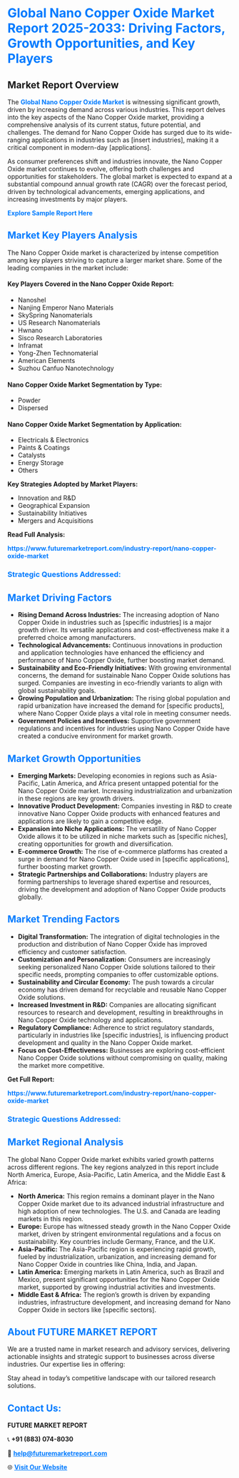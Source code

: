 <h1 style="color: #007BFF;">Global Nano Copper Oxide Market Report 2025-2033: Driving Factors, Growth Opportunities, and Key Players</h1>

<section id="overview">
<h2>Market Report Overview</h2>
<p>The <a href="https://www.futuremarketreport.com/industry-report/nano-copper-oxide-market" style="color: #007BFF; text-decoration: none;"><strong>Global Nano Copper Oxide Market</strong></a> is witnessing significant growth, driven by increasing demand across various industries. This report delves into the key aspects of the Nano Copper Oxide market, providing a comprehensive analysis of its current status, future potential, and challenges. The demand for Nano Copper Oxide has surged due to its wide-ranging applications in industries such as [insert industries], making it a critical component in modern-day [applications].</p>
<p>As consumer preferences shift and industries innovate, the Nano Copper Oxide market continues to evolve, offering both challenges and opportunities for stakeholders. The global market is expected to expand at a substantial compound annual growth rate (CAGR) over the forecast period, driven by technological advancements, emerging applications, and increasing investments by major players.</p>
</section>

<section id="overview">
<p><a href="https://www.futuremarketreport.com/request-sample/reportId=61433" style="color: #007BFF; text-decoration: none;"><strong>Explore Sample Report Here</strong></a></p>
</section>

<section id="key-players">
<h2 style="color: #007BFF;">Market Key Players Analysis</h2>
<p>The Nano Copper Oxide market is characterized by intense competition among key players striving to capture a larger market share. Some of the leading companies in the market include:</p>
<h4>Key Players Covered in the Nano Copper Oxide Report:</h4>
<ul><li>Nanoshel</li><li>Nanjing Emperor Nano Materials</li><li>SkySpring Nanomaterials</li><li>US Research Nanomaterials</li><li>Hwnano</li><li>Sisco Research Laboratories</li><li>Inframat</li><li>Yong-Zhen Technomaterial</li><li>American Elements</li><li>Suzhou Canfuo Nanotechnology</li></ul>
<h4>Nano Copper Oxide Market Segmentation by Type:</h4>
<ul><li>Powder</li><li>Dispersed</li></ul>

<h4>Nano Copper Oxide Market Segmentation by Application:</h4>
<ul><li>Electricals &amp; Electronics</li><li>Paints &amp; Coatings</li><li>Catalysts</li><li>Energy Storage</li><li>Others</li></ul>
<p><strong>Key Strategies Adopted by Market Players:</strong></p>
<ul>
<li>Innovation and R&D</li>
<li>Geographical Expansion</li>
<li>Sustainability Initiatives</li>
<li>Mergers and Acquisitions</li>
</ul>
</section>

<section>
<p><strong>Read Full Analysis: </strong></p><a href="https://www.futuremarketreport.com/industry-report/nano-copper-oxide-market" style="color: #007BFF; text-decoration: none;"><strong>https://www.futuremarketreport.com/industry-report/nano-copper-oxide-market</strong></a>
<h3 style="color: #007BFF;">Strategic Questions Addressed:</h3>
</section>

<section id="driving-factors">
<h2 style="color: #007BFF;">Market Driving Factors</h2>
<ul>
<li><strong>Rising Demand Across Industries:</strong> The increasing adoption of Nano Copper Oxide in industries such as [specific industries] is a major growth driver. Its versatile applications and cost-effectiveness make it a preferred choice among manufacturers.</li>
<li><strong>Technological Advancements:</strong> Continuous innovations in production and application technologies have enhanced the efficiency and performance of Nano Copper Oxide, further boosting market demand.</li>
<li><strong>Sustainability and Eco-Friendly Initiatives:</strong> With growing environmental concerns, the demand for sustainable Nano Copper Oxide solutions has surged. Companies are investing in eco-friendly variants to align with global sustainability goals.</li>
<li><strong>Growing Population and Urbanization:</strong> The rising global population and rapid urbanization have increased the demand for [specific products], where Nano Copper Oxide plays a vital role in meeting consumer needs.</li>
<li><strong>Government Policies and Incentives:</strong> Supportive government regulations and incentives for industries using Nano Copper Oxide have created a conducive environment for market growth.</li>
</ul>
</section>

<section id="growth-opportunities">
<h2 style="color: #007BFF;">Market Growth Opportunities</h2>
<ul>
<li><strong>Emerging Markets:</strong> Developing economies in regions such as Asia-Pacific, Latin America, and Africa present untapped potential for the Nano Copper Oxide market. Increasing industrialization and urbanization in these regions are key growth drivers.</li>
<li><strong>Innovative Product Development:</strong> Companies investing in R&D to create innovative Nano Copper Oxide products with enhanced features and applications are likely to gain a competitive edge.</li>
<li><strong>Expansion into Niche Applications:</strong> The versatility of Nano Copper Oxide allows it to be utilized in niche markets such as [specific niches], creating opportunities for growth and diversification.</li>
<li><strong>E-commerce Growth:</strong> The rise of e-commerce platforms has created a surge in demand for Nano Copper Oxide used in [specific applications], further boosting market growth.</li>
<li><strong>Strategic Partnerships and Collaborations:</strong> Industry players are forming partnerships to leverage shared expertise and resources, driving the development and adoption of Nano Copper Oxide products globally.</li>
</ul>
</section>

<section id="trending-factors">
<h2 style="color: #007BFF;">Market Trending Factors</h2>
<ul>
<li><strong>Digital Transformation:</strong> The integration of digital technologies in the production and distribution of Nano Copper Oxide has improved efficiency and customer satisfaction.</li>
<li><strong>Customization and Personalization:</strong> Consumers are increasingly seeking personalized Nano Copper Oxide solutions tailored to their specific needs, prompting companies to offer customizable options.</li>
<li><strong>Sustainability and Circular Economy:</strong> The push towards a circular economy has driven demand for recyclable and reusable Nano Copper Oxide solutions.</li>
<li><strong>Increased Investment in R&D:</strong> Companies are allocating significant resources to research and development, resulting in breakthroughs in Nano Copper Oxide technology and applications.</li>
<li><strong>Regulatory Compliance:</strong> Adherence to strict regulatory standards, particularly in industries like [specific industries], is influencing product development and quality in the Nano Copper Oxide market.</li>
<li><strong>Focus on Cost-Effectiveness:</strong> Businesses are exploring cost-efficient Nano Copper Oxide solutions without compromising on quality, making the market more competitive.</li>
</ul>
</section>

<section>
<p><strong>Get Full Report: </strong></p><a href="https://www.futuremarketreport.com/industry-report/nano-copper-oxide-market" style="color: #007BFF; text-decoration: none;"><strong>https://www.futuremarketreport.com/industry-report/nano-copper-oxide-market</strong></a>
<h3 style="color: #007BFF;">Strategic Questions Addressed:</h3>
</section>


<section id="regional-analysis">
<h2 style="color: #007BFF;">Market Regional Analysis</h2>
<p>The global Nano Copper Oxide market exhibits varied growth patterns across different regions. The key regions analyzed in this report include North America, Europe, Asia-Pacific, Latin America, and the Middle East & Africa:</p>
<ul>
<li><strong>North America:</strong> This region remains a dominant player in the Nano Copper Oxide market due to its advanced industrial infrastructure and high adoption of new technologies. The U.S. and Canada are leading markets in this region.</li>
<li><strong>Europe:</strong> Europe has witnessed steady growth in the Nano Copper Oxide market, driven by stringent environmental regulations and a focus on sustainability. Key countries include Germany, France, and the U.K.</li>
<li><strong>Asia-Pacific:</strong> The Asia-Pacific region is experiencing rapid growth, fueled by industrialization, urbanization, and increasing demand for Nano Copper Oxide in countries like China, India, and Japan.</li>
<li><strong>Latin America:</strong> Emerging markets in Latin America, such as Brazil and Mexico, present significant opportunities for the Nano Copper Oxide market, supported by growing industrial activities and investments.</li>
<li><strong>Middle East & Africa:</strong> The region’s growth is driven by expanding industries, infrastructure development, and increasing demand for Nano Copper Oxide in sectors like [specific sectors].</li>
</ul>
</section>

<footer>
<h2 style="color: #007BFF;">About FUTURE MARKET REPORT</h2>
<p>We are a trusted name in market research and advisory services, delivering actionable insights and strategic support to businesses across diverse industries. Our expertise lies in offering:</p>

<p>Stay ahead in today’s competitive landscape with our tailored research solutions.</p>

<h2 style="color: #007BFF;">Contact Us:</h2>
<p><strong>FUTURE MARKET REPORT</strong></p>
<p>📞 <strong>+91 (883) 074-8030</strong></p>
<p>📧 <strong><a href="mailto:help@futuremarketreport.com" style="color: #007BFF;">help@futuremarketreport.com</a></strong></p>
<p>🌐 <strong><a href="https://www.futuremarketreport.com/" style="color: #007BFF;">Visit Our Website</a></strong></p>
</footer>